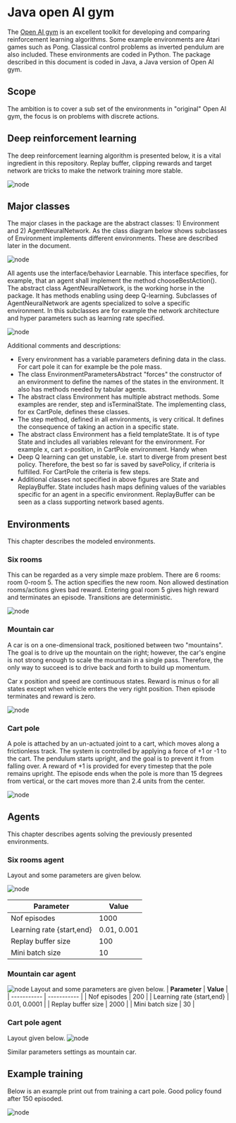 # Java open AI gym
The [Open AI gym](https://gym.openai.com/envs/#classic_control) is an excellent toolkit for developing and comparing reinforcement learning algorithms. 
Some example environments are Atari games such as Pong. Classical control problems as inverted pendulum are also included. These environments are coded in Python.
The package described in this document is coded in Java, a Java version of Open AI gym.  
## Scope
The ambition is to cover a sub set of the environments in "original" Open AI gym, the focus is on problems with discrete actions. 

## Deep reinforcement learning
The deep reinforcement learning algorithm is presented below, it is a vital ingredient in this repository.
Replay buffer, clipping rewards and target network are tricks to make the network training more stable.

![node](../java_ai_gym/mdpics/DQNalgo.png)

## Major classes 
The major clases in the package are the abstract classes: 1) Environment and 2) AgentNeuralNetwork.
As the class diagram below shows subclasses of Environment implements different environments. These are described later in the document.

![node](../java_ai_gym/mdpics/classes_environment.png)

All agents use the interface/behavior Learnable. This interface specifies, for example, that an agent shall implement the method chooseBestAction().
The abstract class AgentNeuralNetwork, is the working horse in the package. It has methods enabling using deep Q-learning.
Subclasses of AgentNeuralNetwork are agents specialized to solve a specific environment. In this subclasses are for example the network architecture and hyper parameters such as learning rate specified.

![node](../java_ai_gym/mdpics/classes_agent.png)

Additional comments and descriptions:
* Every environment has a variable parameters defining data in the class. For cart pole it can for example be the pole mass.
* The class EnvironmentParametersAbstract "forces" the constructor of an environment to define the names of the states in the environment. It also has methods needed by tabular agents.
* The abstract class Environment has multiple abstract methods. Some examples are render, step and isTerminalState. The implementing class, for ex CartPole, defines these classes.
* The step method, defined in all environments, is very critical. It defines the consequence of taking an action in a specific state.
* The abstract class Environment has a field templateState. It is of type State and includes all variables relevant for the environment. For example x, cart x-position, in CartPole environment. Handy when  
* Deep Q learning can get unstable, i.e. start to diverge from present best policy. Therefore, the best so far is saved by savePolicy, if criteria is fulfilled. For CartPole the criteria is few steps. 
* Additional classes not specified in above figures are State and ReplayBuffer. State includes hash maps defining values of the variables specific for an agent in a specific environment. ReplayBuffer can be seen as a class supporting network based agents.

## Environments
This chapter describes the modeled environments. 
### Six rooms
This can be regarded as a very simple maze problem. There are 6 rooms: room 0-room 5. The action specifies the new room. Non allowed destination rooms/actions gives bad reward.
Entering goal room 5 gives high reward and terminates an episode. Transitions are deterministic.

![node](../java_ai_gym/mdpics/6room_environment.png)

### Mountain car
A car is on a one-dimensional track, positioned between two "mountains". The goal is to drive up the mountain on the right; however, the car's engine is not strong enough to scale the mountain in a single pass. Therefore, the only way to succeed is to drive back and forth to build up momentum.

Car x position and speed are continuous states. Reward is minus o for all states except when vehicle enters the very right position. Then episode terminates and reward is zero.

![node](../java_ai_gym/mdpics/mountaincar_anim.png)
### Cart pole
A pole is attached by an un-actuated joint to a cart, which moves along a frictionless track. The system is controlled by applying a force of +1 or -1 to the cart. The pendulum starts upright, and the goal is to prevent it from falling over. A reward of +1 is provided for every timestep that the pole remains upright. The episode ends when the pole is more than 15 degrees from vertical, or the cart moves more than 2.4 units from the center.

![node](../java_ai_gym/mdpics/cartpole_anim.png)

## Agents
This chapter describes agents solving the previously presented environments.
### Six rooms agent
Layout and some parameters are given below. 

![node](../java_ai_gym/mdpics/agentNetwork_sixroom.png)

| **Parameter**      | **Value**  |
| ----------- | ----------- |
| Nof episodes      | 1000      |
| Learning rate {start,end}   | 0.01, 0.001        |
| Replay buffer size | 100       |
| Mini batch size  | 10       |

### Mountain car agent


![node](../java_ai_gym/mdpics/agentNetwork_mountaincar.png)
Layout and some parameters are given below.
| **Parameter**      | **Value**  |
| ----------- | ----------- |
| Nof episodes      | 200      |
| Learning rate {start,end}   | 0.01, 0.0001        |
| Replay buffer size | 2000       |
| Mini batch size  | 30       |


### Cart pole agent
Layout given below.
![node](../java_ai_gym/mdpics/agentNetwork_cartPole.png)

Similar parameters settings as mountain car.



## Example training

Below is an example print out from training a cart pole. Good policy found after 150 episoded.

![node](../java_ai_gym/mdpics/example_training.png)




